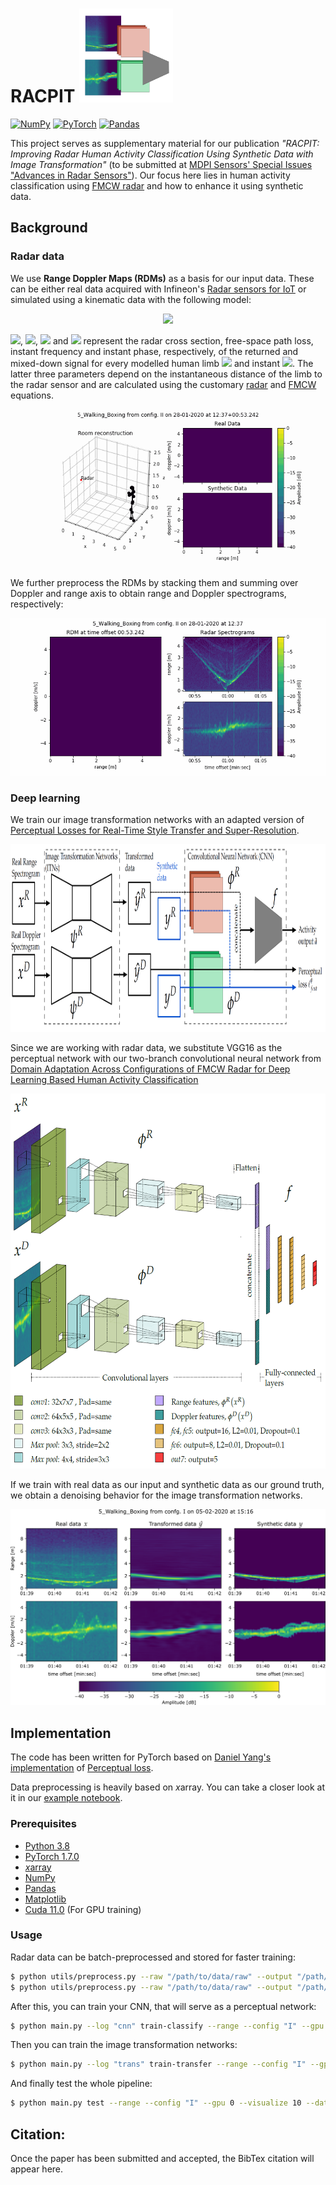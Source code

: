 # RACPIT <img src="images/logo.png" height="150"/>
[![NumPy](https://img.shields.io/badge/numpy-%23013243.svg?style=for-the-badge&logo=numpy&logoColor=white)][numpy]
[![PyTorch](https://img.shields.io/badge/PyTorch-%23EE4C2C.svg?style=for-the-badge&logo=PyTorch&logoColor=white)][pytorch]
[![Pandas](https://img.shields.io/badge/pandas-%23150458.svg?style=for-the-badge&logo=pandas&logoColor=white)][pandas]

This project serves as supplementary material for our publication
_"RACPIT: Improving Radar Human Activity Classification
Using Synthetic Data with Image Transformation"_
(to be submitted at [MDPI Sensors' Special Issues "Advances in Radar Sensors"](https://www.mdpi.com/journal/sensors/special_issues/radar_application)).
Our focus here lies in human activity classification using
[FMCW radar](https://www.infineon.com/dgdl/Infineon-Radar%20vs%20PIR%20BGT24LTR11-PI-v01_00-EN.pdf?fileId=5546d462576f34750157d2b1d6d27370)
and how to enhance it using synthetic data.

## Background

### Radar data

We use **Range Doppler Maps (RDMs)**
as a basis for our input data. These can be either real data acquired
with Infineon's
[Radar sensors for IoT](https://www.infineon.com/cms/en/product/sensor/radar-sensors/radar-sensors-for-iot/)
or simulated using a kinematic data with the following model:

<div align=center><img src="https://render.githubusercontent.com/render/math?math=\Large s\left(t\right)=\sum_{k=1}^K{\sqrt{\frac{A_{k,t}}{L_{k,t}}}\sin{\left(2\pi f_{k,t}t%2B\phi_{k,t}\right)}}">
</div>

<img src="https://render.githubusercontent.com/render/math?math=A_{k,t}">,
<img src="https://render.githubusercontent.com/render/math?math=L_{k,t}">,
<img src="https://render.githubusercontent.com/render/math?math=f_{k,t}"> and
<img src="https://render.githubusercontent.com/render/math?math=\phi_{k,t}">
represent the radar cross section, free-space path loss,
instant frequency and instant phase, respectively,
of the returned and mixed-down signal for every modelled human limb
<img src="https://render.githubusercontent.com/render/math?math=k">
and instant
<img src="https://render.githubusercontent.com/render/math?math=t">.
The latter three parameters depend
on the instantaneous distance of the limb to the radar sensor
and are calculated using the customary
[radar](https://www.radartutorial.eu/01.basics/The%20Radar%20Range%20Equation.en.html) and
[FMCW](https://www.radartutorial.eu/02.basics/Frequency%20Modulated%20Continuous%20Wave%20Radar.en.html)
equations.

![Simulation animation](images/real_synth_skeleton.gif)

We further preprocess the RDMs by stacking them and summing over Doppler and range axis
to obtain range and Doppler spectrograms, respectively:

![Radar spectrogram extraction](images/rdm2RDspects.gif)

### Deep learning

We train our image transformation networks with an adapted version of
[Perceptual Losses for Real-Time Style Transfer and Super-Resolution][perceptual].

[perceptual]: https://arxiv.org/abs/1603.08155

<img src="images/model.png" height="300"/>

Since we are working with radar data, we substitute VGG16 as the perceptual network
with our two-branch convolutional neural network from
[Domain Adaptation Across Configurations of FMCW Radar for Deep Learning Based Human Activity Classification](https://doi.org/10.23919/IRS51887.2021.9466179)

<img src="images/cnn.png" height="600"/>

If we train with real data as our input and synthetic data as our ground truth,
we obtain a denoising behavior for the image transformation networks.

<img src="images/spectrograms.png" width="650"/>

## Implementation

The code has been written for
PyTorch based on
[Daniel Yang's implementation](https://github.com/dxyang/StyleTransfer)
of [Perceptual loss][perceptual].

Data preprocessing is heavily based on
*x*array. You can take a closer look at it
in our
[example notebook](notebooks/visualize.ipynb).

### Prerequisites
- [Python 3.8](https://www.python.org/)
- [PyTorch 1.7.0][pytorch]
- [*x*array](https://xarray.pydata.org)
- [NumPy][numpy]
- [Pandas][pandas]
- [Matplotlib](https://matplotlib.org/)
- [Cuda 11.0](https://developer.nvidia.com/cuda-11.0-download-archive)
(For GPU training)

[numpy]: http://www.numpy.org/
[pytorch]: http://pytorch.org/
[pandas]: https://pandas.pydata.org/

### Usage

Radar data can be batch-preprocessed and stored
for faster training:

```bash
$ python utils/preprocess.py --raw "/path/to/data/raw" --output "/path/to/data/real" --value "db" --marginalize "incoherent"
$ python utils/preprocess.py --raw "/path/to/data/raw" --output "/path/to/data/synthetic" --synthetic --value "db" --marginalize "incoherent"
```

After this, you can train your CNN, that will serve as a perceptual network:

```bash
$ python main.py --log "cnn" train-classify --range --config "I" --gpu 0 --no-split --dataset "/path/to/data/synthetic"
```

Then you can train the image transformation networks:

```bash
$ python main.py --log "trans" train-transfer --range --config "I" --gpu 0 --visualize 5 --input "/path/to/data/real" --output "/path/to/data/synthetic" --recordings first --model "models/cnn.model"
```

And finally test the whole pipeline:

```bash
$ python main.py test --range --config "I" --gpu 0 --visualize 10 --dataset "/path/to/data/real" --recordings last --transformer "models/trans.model" --model "models/cnn.model"
```

## Citation:

Once the paper has been submitted and accepted, the BibTex citation will appear here.

